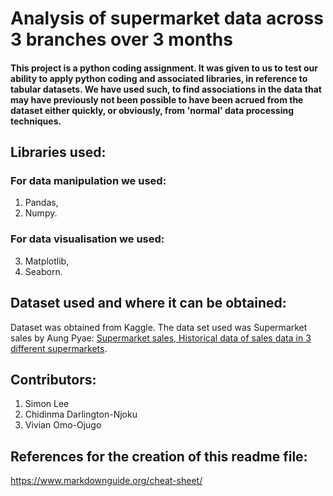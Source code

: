 # Analysis of supermarket data across 3 branches over 3 months

#### This project is a python coding assignment. It was given to us to test our ability to apply python coding and associated libraries, in reference to tabular datasets. We have used such, to find associations in the data that may have previously not been possible to have been acrued from the dataset either quickly, or obviously, from 'normal' data processing techniques.  

## Libraries used: 

### For data manipulation we used:
1. Pandas,
2. Numpy.

### For data visualisation we used:
3. Matplotlib,
4. Seaborn.

## Dataset used and where it can be obtained:
Dataset was obtained from Kaggle. The data set used was Supermarket sales by Aung Pyae: [Supermarket sales, Historical data of sales data in 3 different supermarkets](https://www.kaggle.com/aungpyaeap/supermarket-sales).

## Contributors:
1. Simon Lee
2. Chidinma Darlington-Njoku
3. Vivian Omo-Ojugo

## References for the creation of this readme file:
https://www.markdownguide.org/cheat-sheet/
